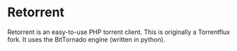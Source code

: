 Retorrent
==========

Retorrent is an easy-to-use PHP torrent client.
This is originally a Torrentflux fork. It uses
the BitTornado engine (written in python).